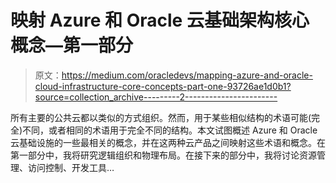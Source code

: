 # 映射 Azure 和 Oracle 云基础架构核心概念—第一部分

> 原文：<https://medium.com/oracledevs/mapping-azure-and-oracle-cloud-infrastructure-core-concepts-part-one-93726ae1d0b1?source=collection_archive---------2----------------------->

所有主要的公共云都以类似的方式组织。然而，用于某些相似结构的术语可能(完全)不同，或者相同的术语用于完全不同的结构。本文试图概述 Azure 和 Oracle 云基础设施的一些最相关的概念，并在这两种云产品之间映射这些术语和概念。在第一部分中，我将研究逻辑组织和物理布局。在接下来的部分中，我将讨论资源管理、访问控制、开发工具…